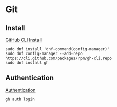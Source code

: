 # Git

## Install
[GitHub CLI Install](https://github.com/cli/cli/blob/trunk/docs/install_linux.md)

```
sudo dnf install 'dnf-command(config-manager)'
sudo dnf config-manager --add-repo https://cli.github.com/packages/rpm/gh-cli.repo
sudo dnf install gh
```

## Authentication

[Authentication](https://docs.github.com/en/get-started/getting-started-with-git/caching-your-github-credentials-in-git)
```
gh auth login
```
